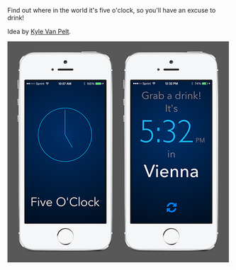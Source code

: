 Find out where in the world it's five o'clock, so you'll have an excuse to drink!

Idea by [Kyle Van Pelt](http://www.kylevanpelt.com/).

![Five O'Clock](promo.png?raw=true "Five O'Clock")